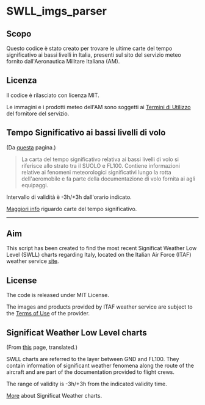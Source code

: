 # SWLL_imgs_parser

## Scopo
Questo codice è stato creato per trovare le ultime carte del tempo significativo ai bassi livelli in Italia, presenti sul sito del servizio meteo fornito dall'Aeronautica Militare Italiana (AM).

## Licenza
Il codice è rilasciato con licenza MIT.

Le immagini e i prodotti meteo dell'AM sono soggetti ai [Termini di Utilizzo](http://www.meteoam.it/page/condizioni-di-utilizzo-disclaimer) del fornitore del servizio.

## Tempo Significativo ai bassi livelli di volo
(Da [questa](http://www.meteoam.it/prodotti_grafici/bassiStrati) pagina.)
> La carta del tempo significativo relativa ai bassi livelli di volo si riferisce allo strato tra il SUOLO e FL100. Contiene informazioni relative ai fenomeni meteorologici significativi lungo la rotta dell'aeromobile e fa parte della documentazione di volo fornita ai agli equipaggi.

Intervallo di validità è -3h/+3h dall'orario indicato.

[Maggiori info](https://en.wikipedia.org/wiki/SIGWX#:~:text=SIGWX%20is%20a%20Significant%20Weather%20Chart%20defined%20by%20ICAO.&text=Charts%20are%20typically%20being%20issued,of%20the%20chart%20validity%20time.%20.) riguardo carte del tempo significativo.

-------

## Aim
This script has been created to find the most recent Significat Weather Low Level (SWLL) charts regarding Italy, located on the Italian Air Force (ITAF) weather service [site](http://www.meteoam.it/).

## License
The code is released under MIT License.

The images and products provided by ITAF weather service are subject to the [Terms of Use](http://www.meteoam.it/page/condizioni-di-utilizzo-disclaimer) of the provider.

## Significat Weather Low Level charts
(From [this](http://www.meteoam.it/prodotti_grafici/bassiStrati) page, translated.)

SWLL charts are referred to the layer between GND and FL100. They contain information of significant weather fenomena along the route of the aircraft and are part of the documentation provided to flight crews.

The range of validity is -3h/+3h from the indicated validity time.

[More](https://en.wikipedia.org/wiki/SIGWX#:~:text=SIGWX%20is%20a%20Significant%20Weather%20Chart%20defined%20by%20ICAO.&text=Charts%20are%20typically%20being%20issued,of%20the%20chart%20validity%20time.%20.) about Significat Weather charts.
